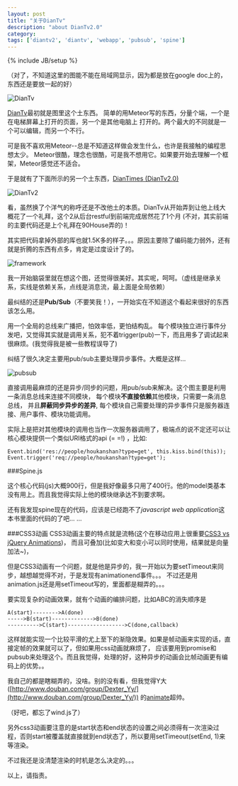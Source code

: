 ```yaml
---
layout: post
title: "关于DianTv"
description: "about DianTv2.0"
category: 
tags: ['diantv2', 'diantv', 'webapp', 'pubsub', 'spine']
---
```

{% include JB/setup %}

（对了，不知道这里的图能不能在局域网显示，因为都是放在google doc上的，东西还是要放一起的好）


![DianTv](https://docs.google.com/drawings/pub?id=1bjQG8XPz1RAE5dRQ7BfShonpmfyNqvTQzsbmVUtVJn0&w=959&h=528)

[DianTv](https://github.com/houkanshan/DianTv)最初就是图里这个土东西。
简单的用Meteor写的东西，分量个端，一个是在电梯屏幕上打开的页面，另一个是其他电脑上
打开的。两个最大的不同就是一个可以编辑，而另一个不行。

可是我不喜欢用Meteor--总是不知道这样做会发生什么，也许是我接触的编程思想太少。
Meteor很酷，理念也很酷，可是我不想用它。如果要开始去理解一个框架，Meteor感觉还不适合。

于是就有了下面所示的另一个土东西，[DianTimes (DianTv2.0)](https://github.com/houkanshan/DianTv2)

![DianTv2](https://docs.google.com/drawings/pub?id=14aRS_iuU-6cRe_EcPARQ_jIAwYakJXY8PCZDa1Xd1jg&w=959&h=528)

看，虽然换了个洋气的称呼还是不改他土的本质。DianTv从开始弄到让他上线大概花了一个礼拜，这个2从后台restful到前端完成居然花了1个月
(不对，其实前端的主要代码还是上个礼拜在90House弄的)！

其实把代码拿掉外部的厍也就1.5K多的样子。。。原因主要除了编码能力弱外，还有就是折腾的东西有点多，肯定是过度设计了的。

![framework](https://docs.google.com/drawings/pub?id=1AZHespKey-Wr9kFdbz-IxjzsfRG3bJVQDKfvgS3ZlJQ&w=1732&h=1133)

我一开始脑袋里就在想这个图，还觉得很美好。其实呢，呵呵。（虚线是继承关系，实线是依赖关系，点线是消息流，最上面是全局依赖）

最纠结的还是**Pub/Sub**（不要笑我！），一开始实在不知道这个看起来很好的东西该怎么用。

用一个全局的总线来广播把，怕效率低，更怕结构乱。
每个模块独立进行事件分发吧，又觉得其实就是调用关系，犯不着trigger(pub)一下，而且用多了调试起来很麻烦。(我觉得我是被一些教程误导了)

纠结了很久决定主要用pub/sub主要处理异步事件。大概是这样...

![pubsub](https://docs.google.com/drawings/pub?id=1ay4G7v8j7XICMj6AwzuTK552giuCpneFCzA_06C85R4&w=440)

直接调用最麻烦的还是异步/同步的问题，用pub/sub来解决。这个图主要是利用一条消息总线来连接不同模块，
每个模块**不直接依赖**其他模块，只需要一条消息总线，
并且**屏蔽同步异步的差异**, 每个模块自己需要处理的异步事件只是服务器连接、用户事件、模块功能调用。

实际上是把对其他模块的调用也当作一次服务器调用了，极端点的说不定还可以让核心模块提供一个类似URI格式的api (= =!) ，比如:

    Event.bind('res://people/houkanshan?type=get', this.kiss.bind(this));
    Event.trigger('req://people/houkanshan?type=get');
    

###Spine.js

这个核心代码(js)大概900行，但是我好像最多只用了400行。他的model类基本没有用上。而且我觉得实际上他的模块继承达不到要求啊。

还有我发现spine现在的代码，应该是已经跑不了*javascript web application*这本书里面的代码的了吧... ... 


###CSS3动画
CSS3动画主要的特点就是流畅(这个在移动应用上很重要[CSS3 vs jQuery Animations](http://dev.opera.com/articles/view/css3-vs-jquery-animations/))，
而且可叠加(比如变大和变小可以同时使用，结果就是向量加法~)，

但是CSS3动画有一个问题，就是他是异步的，我一开始以为要setTimeout来同步，越想越觉得不对，于是发现有animationend事件。。。
不过还是用animation.js还是用setTimeout写的，里面都是糊弄的。。。

要实现复杂的动画效果，就有个动画的编排问题，比如ABC的消失顺序是

    A(start)-------->A(done)
    ----->B(start)------------->B(done)
    ---------->C(start)------------------>C(done,callback)

这样就能实现一个比较平滑的尤上至下的渐隐效果。如果是帧动画来实现的话，直接定帧的效果就可以了，但如果用css动画就麻烦了，
应该要用到promise和pubsub来处理这个。而且我觉得，处理的好，这种异步的动画会比帧动画更有编码上的优势。。

我自己的都是瞎糊弄的，没啥。别的没有看，但我觉得Y大([http://www.douban.com/group/Dexter_Yy/](http://www.douban.com/group/Dexter_Yy/))
的[animate](http://dexteryy.github.com/OzJS/examples/animate/index.html)超帅。

（好吧，都忘了wind.js了）

另外css3动画要注意的是start状态和end状态的设置之间必须得有一次渲染过程，否则start被覆盖就直接就到end状态了，所以要用setTimeout(setEnd, 1)来等渲染。

不过我还是没清楚渲染的时机是怎么决定的。。。





以上，请指责。



